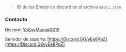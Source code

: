 > ID de los Emojis de discord en el archivo `emoji.json`

### Contacto
Discord: [YoSoyMario#0319](https://DiscordApp.com/users/433039910077988874)

Servidor de soporte: [https://Discord.GG/yEe8PpZ](https://Discord.GG/yEe8PpZ)
